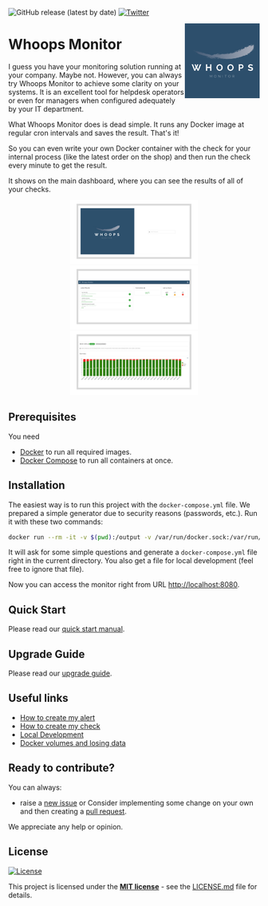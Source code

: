 ![GitHub release (latest by date)](https://img.shields.io/github/v/release/whoopsmonitor/whoopsmonitor)
<a href="https://twitter.com/whoopsmonitor">![Twitter](https://img.shields.io/twitter/url/https/twitter.com/cloudposse.svg?style=social&label=Follow%20%40whoopsmonitor)</a>

<img src="/docs/img/logo_1024_1024.png" alt="logo" width="150" height="150" align="right"
 />

# Whoops Monitor

I guess you have your monitoring solution running at your company. Maybe not. However, you can always try Whoops Monitor to achieve some clarity on your systems. It is an excellent tool for helpdesk operators or even for managers when configured adequately by your IT department.

What Whoops Monitor does is dead simple. It runs any Docker image at regular cron intervals and saves the result. That's it!

So you can even write your own Docker container with the check for your internal process (like the latest order on the shop) and then run the check every minute to get the result.

It shows on the main dashboard, where you can see the results of all of your checks.

<div align="middle">
  <img src="/docs/img/login.png" alt="logo" width="256" height="128" />
  <img src="/docs/img/dashboard.png" alt="logo" width="256" height="128" />
  <img src="/docs/img/check-detail.png" alt="logo" width="256" height="128" />
</div>

## Prerequisites

You need

-   [Docker](https://www.docker.com/) to run all required images.
-   [Docker Compose](https://docs.docker.com/compose/) to run all containers at once.

## Installation

The easiest way is to run this project with the `docker-compose.yml` file. We prepared a simple generator due to security reasons (passwords, etc.). Run it with these two commands:

```bash
docker run --rm -it -v $(pwd):/output -v /var/run/docker.sock:/var/run/docker.sock ghcr.io/whoopsmonitor/whoopsmonitor/installer:2.0 create
```

It will ask for some simple questions and generate a `docker-compose.yml` file right in the current directory. You also get a file for local development (feel free to ignore that file).

Now you can access the monitor right from URL <http://localhost:8080>.

## Quick Start

Please read our [quick start manual](/docs/quick-start.md).

## Upgrade Guide

Please read our [upgrade guide](/docs/upgrade-guide.md).

## Useful links

-   [How to create my alert](./docs/custom-alert.md)
-   [How to create my check](./docs/custom-check.md)
-   [Local Development](/docs/development.md)
-   [Docker volumes and losing data](/docs/volumes.md)

## Ready to contribute?

You can always:

-   raise a [new issue](https://github.com/whoopsmonitor/whoopsmonitor/issues) or
    Consider implementing some change on your own and then creating a [pull request](https://github.com/whoopsmonitor/whoopsmonitor/pulls).

We appreciate any help or opinion.

## License

[![License](http://img.shields.io/:license-mit-blue.svg?style=flat-square)](http://badges.mit-license.org)

This project is licensed under the **[MIT license](http://opensource.org/licenses/mit-license.php)** - see the [LICENSE.md](/LICENSE.md) file for details.
